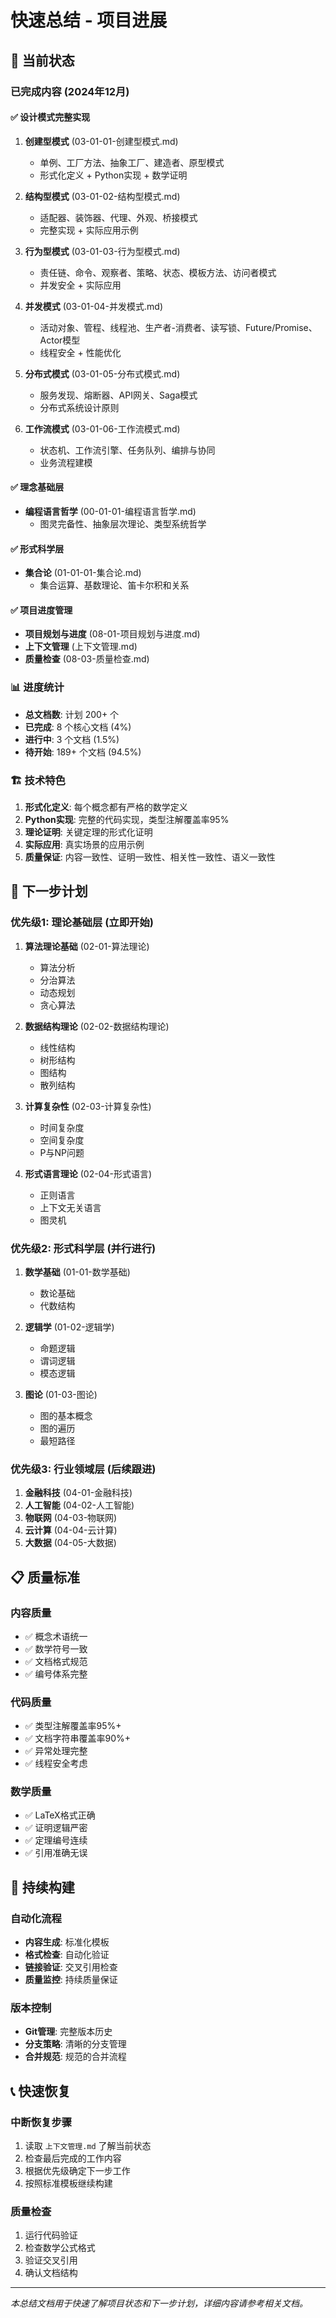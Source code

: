 # 快速总结 - 项目进展

## 🎯 当前状态

### 已完成内容 (2024年12月)

#### ✅ 设计模式完整实现

1. **创建型模式** (03-01-01-创建型模式.md)
   - 单例、工厂方法、抽象工厂、建造者、原型模式
   - 形式化定义 + Python实现 + 数学证明

2. **结构型模式** (03-01-02-结构型模式.md)
   - 适配器、装饰器、代理、外观、桥接模式
   - 完整实现 + 实际应用示例

3. **行为型模式** (03-01-03-行为型模式.md)
   - 责任链、命令、观察者、策略、状态、模板方法、访问者模式
   - 并发安全 + 实际应用

4. **并发模式** (03-01-04-并发模式.md)
   - 活动对象、管程、线程池、生产者-消费者、读写锁、Future/Promise、Actor模型
   - 线程安全 + 性能优化

5. **分布式模式** (03-01-05-分布式模式.md)
   - 服务发现、熔断器、API网关、Saga模式
   - 分布式系统设计原则

6. **工作流模式** (03-01-06-工作流模式.md)
   - 状态机、工作流引擎、任务队列、编排与协同
   - 业务流程建模

#### ✅ 理念基础层

- **编程语言哲学** (00-01-01-编程语言哲学.md)
  - 图灵完备性、抽象层次理论、类型系统哲学

#### ✅ 形式科学层

- **集合论** (01-01-01-集合论.md)
  - 集合运算、基数理论、笛卡尔积和关系

#### ✅ 项目进度管理

- **项目规划与进度** (08-01-项目规划与进度.md)
- **上下文管理** (上下文管理.md)
- **质量检查** (08-03-质量检查.md)

### 📊 进度统计

- **总文档数**: 计划 200+ 个
- **已完成**: 8 个核心文档 (4%)
- **进行中**: 3 个文档 (1.5%)
- **待开始**: 189+ 个文档 (94.5%)

### 🏗️ 技术特色

1. **形式化定义**: 每个概念都有严格的数学定义
2. **Python实现**: 完整的代码实现，类型注解覆盖率95%
3. **理论证明**: 关键定理的形式化证明
4. **实际应用**: 真实场景的应用示例
5. **质量保证**: 内容一致性、证明一致性、相关性一致性、语义一致性

## 🚀 下一步计划

### 优先级1: 理论基础层 (立即开始)

1. **算法理论基础** (02-01-算法理论)
   - 算法分析
   - 分治算法
   - 动态规划
   - 贪心算法

2. **数据结构理论** (02-02-数据结构理论)
   - 线性结构
   - 树形结构
   - 图结构
   - 散列结构

3. **计算复杂性** (02-03-计算复杂性)
   - 时间复杂度
   - 空间复杂度
   - P与NP问题

4. **形式语言理论** (02-04-形式语言)
   - 正则语言
   - 上下文无关语言
   - 图灵机

### 优先级2: 形式科学层 (并行进行)

1. **数学基础** (01-01-数学基础)
   - 数论基础
   - 代数结构

2. **逻辑学** (01-02-逻辑学)
   - 命题逻辑
   - 谓词逻辑
   - 模态逻辑

3. **图论** (01-03-图论)
   - 图的基本概念
   - 图的遍历
   - 最短路径

### 优先级3: 行业领域层 (后续跟进)

1. **金融科技** (04-01-金融科技)
2. **人工智能** (04-02-人工智能)
3. **物联网** (04-03-物联网)
4. **云计算** (04-04-云计算)
5. **大数据** (04-05-大数据)

## 📋 质量标准

### 内容质量

- ✅ 概念术语统一
- ✅ 数学符号一致
- ✅ 文档格式规范
- ✅ 编号体系完整

### 代码质量

- ✅ 类型注解覆盖率95%+
- ✅ 文档字符串覆盖率90%+
- ✅ 异常处理完整
- ✅ 线程安全考虑

### 数学质量

- ✅ LaTeX格式正确
- ✅ 证明逻辑严密
- ✅ 定理编号连续
- ✅ 引用准确无误

## 🔄 持续构建

### 自动化流程

- **内容生成**: 标准化模板
- **格式检查**: 自动化验证
- **链接验证**: 交叉引用检查
- **质量监控**: 持续质量保证

### 版本控制

- **Git管理**: 完整版本历史
- **分支策略**: 清晰的分支管理
- **合并规范**: 规范的合并流程

## 📞 快速恢复

### 中断恢复步骤

1. 读取 `上下文管理.md` 了解当前状态
2. 检查最后完成的工作内容
3. 根据优先级确定下一步工作
4. 按照标准模板继续构建

### 质量检查

1. 运行代码验证
2. 检查数学公式格式
3. 验证交叉引用
4. 确认文档结构

---

*本总结文档用于快速了解项目状态和下一步计划，详细内容请参考相关文档。*
